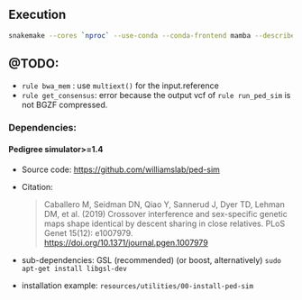 ## Execution
```Bash
snakemake --cores `nproc` --use-conda --conda-frontend mamba --describe channel_priority
```

## @TODO:
- `rule bwa_mem` : use `multiext()` for the input.reference
- `rule get_consensus`: error because the output vcf of `rule run_ped_sim` is not BGZF compressed.

### Dependencies:
#### Pedigree simulator>=1.4
 - Source code: https://github.com/williamslab/ped-sim
 - Citation:
     > Caballero M, Seidman DN, Qiao Y, Sannerud J, Dyer TD, Lehman DM, et al. (2019) Crossover interference and sex-specific genetic maps shape identical by descent sharing in close relatives. PLoS Genet 15(12): e1007979. https://doi.org/10.1371/journal.pgen.1007979

 - sub-dependencies: GSL (recommended) (or boost, alternatively)
   `sudo apt-get install libgsl-dev`
 
 - installation example: `resources/utilities/00-install-ped-sim`
